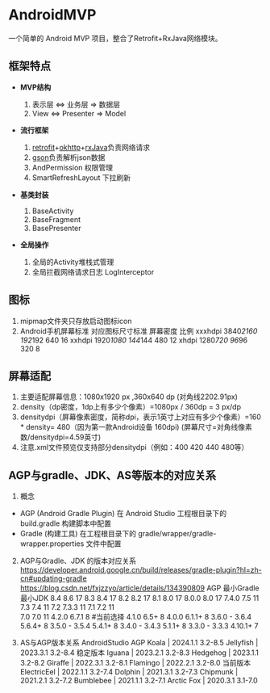 # AndroidMVP
一个简单的 Android MVP 项目，整合了Retrofit+RxJava网络模块。

## 框架特点

- **MVP结构**

    1. 表示层 <=> 业务层 => 数据层
    2. View <=> Presenter => Model

- **流行框架**

    1. [retrofit](https://github.com/square/retrofit)+[okhttp](https://github.com/square/okhttp)+[rxJava](https://github.com/ReactiveX/RxJava)负责网络请求
    2. [gson](https://github.com/google/gson)负责解析json数据
    3. AndPermission 权限管理
    4. SmartRefreshLayout 下拉刷新

- **基类封装**

    1. BaseActivity
    2. BaseFragment
    3. BasePresenter

- **全局操作**

    1. 全局的Activity堆栈式管理
    2. 全局拦截网络请求日志 LogInterceptor
     
## 图标

1. mipmap文件夹只存放启动图标icon
2. Android手机屏幕标准                    对应图标尺寸标准      屏幕密度       比例
   xxxhdpi 3840*2160                         192*192             640          16
   xxhdpi 1920*1080                          144*144             480          12
   xhdpi  1280*720                            96*96              320           8

## 屏幕适配

1. 主要适配屏幕信息：1080x1920 px ,360x640 dp (对角线2202.91px)
2. density（dp密度，1dp上有多少个像素）=1080px / 360dp = 3 px/dp
3. densitydpi（屏幕像素密度，简称dpi，表示1英寸上对应有多少个像素）=160 * density= 480（因为第一款Android设备 160dpi)
	(屏幕尺寸=对角线像素数/densitydpi=4.59英寸)
4. 注意.xml文件预览仅支持部分densitydpi（例如：400 420 440 480等）


## AGP与gradle、JDK、AS等版本的对应关系

1. 概念 
+ AGP (Android Gradle Plugin)
在 Android Studio 工程根目录下的 build.gradle 构建脚本中配置
+ Gradle (构建工具) 
在工程根目录下的 gradle/wrapper/gradle-wrapper.properties 文件中配置


2. AGP与Gradle、JDK 的版本对应关系
https://developer.android.google.cn/build/releases/gradle-plugin?hl=zh-cn#updating-gradle
https://blog.csdn.net/fxjzzyo/article/details/134390809
   AGP              最小Gradle  最小JDK
   8.4	             8.6	    17
   8.3	             8.4     	17
   8.2            	 8.2	    17
   8.1	             8.0	    17
   8.0.0	         8.0	    17
   7.4.0	         7.5	    11
   7.3               7.4        11
   7.2               7.3.3      11
   7.1               7.2        11   
   7.0               7.0        11
   4.2.0             6.7.1       8  #当前选择
   4.1.0             6.5+        8
   4.0.0             6.1.1+      8
   3.6.0 - 3.6.4     5.6.4+      8
   3.5.0 - 3.5.4     5.4.1+      8
   3.4.0 - 3.4.3     5.1.1+      8
   3.3.0 - 3.3.3     4.10.1+     7

3. AS与AGP版本关系
AndroidStudio          AGP
Koala | 2024.1.1       3.2-8.5
Jellyfish | 2023.3.1   3.2-8.4 稳定版本
Iguana | 2023.2.1	   3.2-8.3
Hedgehog | 2023.1.1	   3.2-8.2
Giraffe | 2022.3.1     3.2-8.1
Flamingo | 2022.2.1    3.2-8.0 当前版本
ElectricEel | 2022.1.1 3.2-7.4
Dolphin | 2021.3.1     3.2-7.3
Chipmunk | 2021.2.1    3.2-7.2
Bumblebee | 2021.1.1   3.2-7.1
Arctic Fox | 2020.3.1  3.1-7.0

